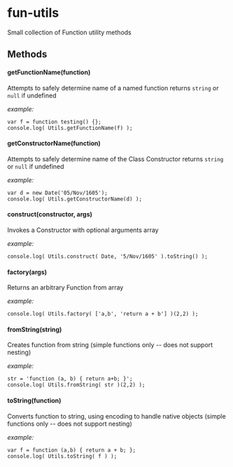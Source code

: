 fun-utils
=========

Small collection of Function utility methods


Methods
-----------

#### getFunctionName(function)
Attempts to safely determine name of a named function
returns `string` or `null` if undefined

*example:*
```
var f = function testing() {};
console.log( Utils.getFunctionName(f) );
```

#### getConstructorName(function)
Attempts to safely determine name of the Class Constructor
returns `string` or `null` if undefined

*example:*
```
var d = new Date('05/Nov/1605');
console.log( Utils.getConstructorName(d) );
```

#### construct(constructor, args)
Invokes a Constructor with optional arguments array

*example:*
```
console.log( Utils.construct( Date, '5/Nov/1605' ).toString() );
```

#### factory(args)
Returns an arbitrary Function from array

*example:*
```
console.log( Utils.factory( ['a,b', 'return a + b'] )(2,2) );
```

#### fromString(string)
Creates function from string (simple functions only -- does not support nesting)

*example:*
```
str = 'function (a, b) { return a+b; }';
console.log( Utils.fromString( str )(2,2) );
```

#### toString(function)
Converts function to string, using encoding to handle native objects (simple functions only -- does not support nesting)

*example:*
```
var f = function (a,b) { return a + b; };
console.log( Utils.toString( f ) );
```